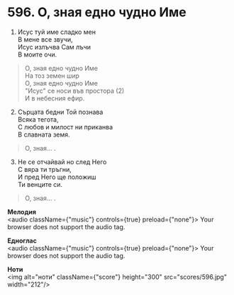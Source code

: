 # 596. О, зная едно чудно Име  

1. Исус туй име сладко мен  
В мене все звучи,  
Исус излъчва Сам лъчи  
В моите очи.  

> О, зная едно чудно Име  
> На тоз земен шир  
> О, зная едно чудно Име  
> "Исус" се носи във простора (2)  
> И в небесния ефир.  

2. Сърцата бедни Той познава  
Всяка тегота,  
С любов и милост ни приканва  
В славната земя.  

> О, зная... .  

3. Не се отчайвай но след Него  
С вяра ти тръгни,  
И пред Него ще положиш  
Ти венците си.  

> О, зная... .  

__Мелодия__  
<audio className={"music"} controls={true} preload={"none"}><source src="mp3/596.mp3" type="audio/mpeg"/>
Your browser does not support the audio tag.
</audio>  

__Едноглас__  
<audio className={"music"} controls={true} preload={"none"}><source src="transp/596.mp3" type="audio/mpeg"/>
Your browser does not support the audio tag.
</audio>  

__Ноти__  
<img alt="ноти" className={"score"} height="300" src="scores/596.jpg" width="212"/>
